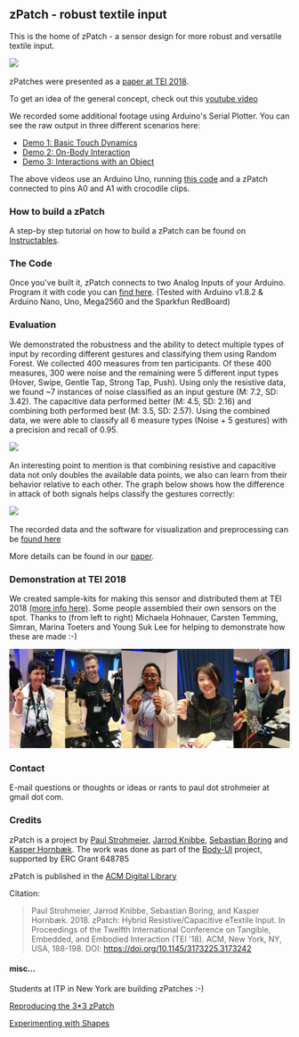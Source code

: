  
## zPatch - robust textile input

This is the home of zPatch - a sensor design for more robust and versatile textile input.

![](zPatchImage_lessSaturation.jpg)

zPatches were presented as a [paper at TEI 2018](zPatch.github.io/TEI2018_zPatch.pdf).

To get an idea of the general concept, check out this [youtube video](https://youtu.be/88QgGQLsvpo)

We recorded some additional footage using Arduino's Serial Plotter. You can see the raw output in three different scenarios here:

* [Demo 1: Basic Touch Dynamics](https://www.youtube.com/watch?v=oIUlfvz92KY)
* [Demo 2: On-Body Interaction](https://www.youtube.com/watch?v=47FtzlK8eNk)
* [Demo 3: Interactions with an Object](https://www.youtube.com/watch?v=6mnFnEgJezA)

The above videos use an Arduino Uno, running [this code](https://github.com/zPatch/zPatch.github.io/tree/master/ArduinoCode) and a zPatch connected to pins A0 and A1 with crocodile clips.

### How to build a zPatch

A step-by step tutorial on how to build a zPatch can be found on [Instructables](https://www.instructables.com/id/ZPatch-Hybrid-ResistiveCapacitive-ETextile-Input).

### The Code

Once you've built it, zPatch connects to two Analog Inputs of your Arduino. Program it with code you can [find here](https://github.com/zPatch/zPatch.github.io/tree/master/ArduinoCode). (Tested with Arduino v1.8.2 & Arduino Nano, Uno, Mega2560 and the Sparkfun RedBoard)


### Evaluation

We demonstrated the robustness and the ability to detect multiple types of input by recording different gestures and classifying them using Random Forest. We collected 400 measures from ten participants. Of these 400 measures, 300 were noise and the remaining were 5 different input types (Hover, Swipe, Gentle Tap, Strong Tap, Push). Using only the resistive data, we found ~7 instances of noise classified as an input gesture (M: 7.2, SD: 3.42). The capacitive data performed better (M: 4.5, SD: 2.16) and combining both performed  best (M: 3.5, SD: 2.57). Using the combined data, we were able to classify all 6 measure types (Noise + 5 gestures) with a precision and recall of 0.95. 

![](dataComparison.jpg)

An interesting point to mention is that combining resistive and capacitive data not only doubles the available data points, we also can learn from their behavior relative to each other. The graph below shows how the difference in attack of both signals helps classify the gestures correctly:

![](morethansumofparts.jpg)

The recorded data and the software for visualization and preprocessing can be [found here](https://github.com/fkeel/zPatch)

More details can be found in our [paper](zPatch.github.io/TEI2018_zPatch.pdf).

### Demonstration at TEI 2018

We created sample-kits for making this sensor and distributed them at TEI 2018 [(more info here)](https://github.com/zPatch/instructions). Some people assembled their own sensors on the spot. Thanks to (from left to right) Michaela Hohnauer, Carsten Temming, Simran, Marina Toeters and Young Suk Lee for helping to demonstrate how these are made :-)

![](madeit.jpg)

### Contact

E-mail questions or thoughts or ideas or rants to paul dot strohmeier at gmail dot com.

### Credits
zPatch is a project by [Paul Strohmeier](http://www.paulstrohmeier.info), [Jarrod Knibbe](http://www.jarrodknibbe.com), [Sebastian Boring](http://www.sebastianboring.com/) and [Kasper Hornbæk](http://www.kasperhornbaek.dk). The work was done as part of the [Body-UI](http://www.body-ui.eu/) project, supported by ERC Grant 648785

zPatch is published in the [ACM Digital Library](https://dl.acm.org/citation.cfm?id=3173242)

Citation:
> Paul Strohmeier, Jarrod Knibbe, Sebastian Boring, and Kasper Hornbæk. 2018. zPatch: Hybrid Resistive/Capacitive eTextile Input. In Proceedings of the Twelfth International Conference on Tangible, Embedded, and Embodied Interaction (TEI '18). ACM, New York, NY, USA, 188-198. DOI: https://doi.org/10.1145/3173225.3173242




#### misc...
Students at ITP in New York are building zPatches :-)

[Reproducing the 3*3 zPatch](https://www.danioved.com/blog/posts/soft-sensing/multi-sensor-z-patch/)

[Experimenting with Shapes](https://wp.nyu.edu/anita17/category/soft-sensing/)
